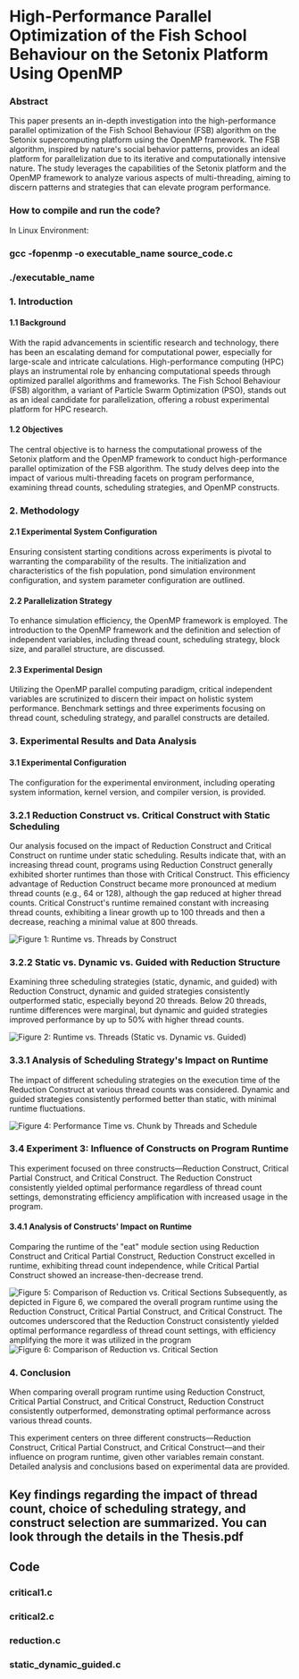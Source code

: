 
# High-Performance Parallel Optimization of the Fish School Behaviour on the Setonix Platform Using OpenMP

### Abstract

This paper presents an in-depth investigation into the high-performance parallel optimization of the Fish School Behaviour (FSB) algorithm on the Setonix supercomputing platform using the OpenMP framework. The FSB algorithm, inspired by nature's social behavior patterns, provides an ideal platform for parallelization due to its iterative and computationally intensive nature. The study leverages the capabilities of the Setonix platform and the OpenMP framework to analyze various aspects of multi-threading, aiming to discern patterns and strategies that can elevate program performance.

### How to compile and run the code?
In Linux Environment:

### gcc -fopenmp -o executable_name source_code.c

### ./executable_name

### 1. Introduction

#### 1.1 Background

With the rapid advancements in scientific research and technology, there has been an escalating demand for computational power, especially for large-scale and intricate calculations. High-performance computing (HPC) plays an instrumental role by enhancing computational speeds through optimized parallel algorithms and frameworks. The Fish School Behaviour (FSB) algorithm, a variant of Particle Swarm Optimization (PSO), stands out as an ideal candidate for parallelization, offering a robust experimental platform for HPC research.

#### 1.2 Objectives

The central objective is to harness the computational prowess of the Setonix platform and the OpenMP framework to conduct high-performance parallel optimization of the FSB algorithm. The study delves deep into the impact of various multi-threading facets on program performance, examining thread counts, scheduling strategies, and OpenMP constructs.

### 2. Methodology

#### 2.1 Experimental System Configuration

Ensuring consistent starting conditions across experiments is pivotal to warranting the comparability of the results. The initialization and characteristics of the fish population, pond simulation environment configuration, and system parameter configuration are outlined.

#### 2.2 Parallelization Strategy

To enhance simulation efficiency, the OpenMP framework is employed. The introduction to the OpenMP framework and the definition and selection of independent variables, including thread count, scheduling strategy, block size, and parallel structure, are discussed.

#### 2.3 Experimental Design

Utilizing the OpenMP parallel computing paradigm, critical independent variables are scrutinized to discern their impact on holistic system performance. Benchmark settings and three experiments focusing on thread count, scheduling strategy, and parallel constructs are detailed.

### 3. Experimental Results and Data Analysis

#### 3.1 Experimental Configuration

The configuration for the experimental environment, including operating system information, kernel version, and compiler version, is provided.

### 3.2.1 Reduction Construct vs. Critical Construct with Static Scheduling

Our analysis focused on the impact of Reduction Construct and Critical Construct on runtime under static scheduling. Results indicate that, with an increasing thread count, programs using Reduction Construct generally exhibited shorter runtimes than those with Critical Construct. This efficiency advantage of Reduction Construct became more pronounced at medium thread counts (e.g., 64 or 128), although the gap reduced at higher thread counts. Critical Construct's runtime remained constant with increasing thread counts, exhibiting a linear growth up to 100 threads and then a decrease, reaching a minimal value at 800 threads.

![Figure 1: Runtime vs. Threads by Construct](images/Fig1.png)

### 3.2.2 Static vs. Dynamic vs. Guided with Reduction Structure

Examining three scheduling strategies (static, dynamic, and guided) with Reduction Construct, dynamic and guided strategies consistently outperformed static, especially beyond 20 threads. Below 20 threads, runtime differences were marginal, but dynamic and guided strategies improved performance by up to 50% with higher thread counts.

![Figure 2: Runtime vs. Threads (Static vs. Dynamic vs. Guided)](images/Fig2_3.png)


### 3.3.1 Analysis of Scheduling Strategy's Impact on Runtime

The impact of different scheduling strategies on the execution time of the Reduction Construct at various thread counts was considered. Dynamic and guided strategies consistently performed better than static, with minimal runtime fluctuations.

![Figure 4: Performance Time vs. Chunk by Threads and Schedule](images/Fig4.png)

### 3.4 Experiment 3: Influence of Constructs on Program Runtime

This experiment focused on three constructs—Reduction Construct, Critical Partial Construct, and Critical Construct. The Reduction Construct consistently yielded optimal performance regardless of thread count settings, demonstrating efficiency amplification with increased usage in the program.

#### 3.4.1 Analysis of Constructs' Impact on Runtime

Comparing the runtime of the "eat" module section using Reduction Construct and Critical Partial Construct, Reduction Construct excelled in runtime, exhibiting thread count independence, while Critical Partial Construct showed an increase-then-decrease trend.

![Figure 5: Comparison of Reduction vs. Critical Sections](images/Fig5.png)
Subsequently, as depicted in Figure 6, we compared the overall program runtime using the Reduction 
Construct, Critical Partial Construct, and Critical Construct. The outcomes underscored that the 
Reduction Construct consistently yielded optimal performance regardless of thread count settings, with 
efficiency amplifying the more it was utilized in the  program
![Figure 6: Comparison of Reduction vs. Critical Section](images/Fig6.png)


### 4. Conclusion
When comparing overall program runtime using Reduction Construct, Critical Partial Construct, and Critical Construct, Reduction Construct consistently outperformed, demonstrating optimal performance across various thread counts.

This experiment centers on three different constructs—Reduction Construct, Critical Partial Construct, and Critical Construct—and their influence on program runtime, given other variables remain constant. Detailed analysis and conclusions based on experimental data are provided.

## Key findings regarding the impact of thread count, choice of scheduling strategy, and construct selection are summarized.  You can look through the  details in the Thesis.pdf


## Code

### critical1.c

### critical2.c

### reduction.c

### static_dynamic_guided.c



